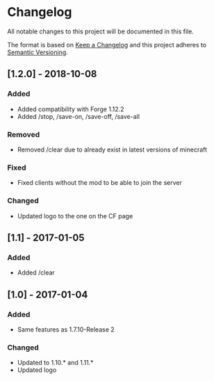 # Changelog
All notable changes to this project will be documented in this file.

The format is based on [Keep a Changelog](https://keepachangelog.com/en/1.0.0/)
and this project adheres to [Semantic Versioning](https://semver.org/spec/v2.0.0.html).

## [1.2.0] - 2018-10-08
### Added
+ Added compatibility with Forge 1.12.2
+ Added /stop, /save-on, /save-off, /save-all
### Removed
+ Removed /clear due to already exist in latest versions of minecraft
### Fixed
+ Fixed clients without the mod to be able to join the server
### Changed
+ Updated logo to the one on the CF page

## [1.1] - 2017-01-05
### Added
+ Added /clear <player>
## [1.0] - 2017-01-04
### Added
+ Same features as 1.7.10-Release 2
### Changed
+ Updated to 1.10.* and 1.11.*
+ Updated logo